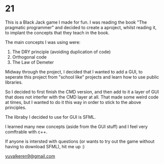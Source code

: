 # 21

This is a Black Jack game I made for fun. I was reading the book "The pragmatic programmer" and decided to create a aproject, whilst reading it,
to implant the concepts that they teach in the book.

The main concepts I was using were:

1) The DRY principle (avoiding duplication of code)
2) Orthogonal code
3) The Law of Demeter

Midway through the project, I decided that I wanted to add a GUI, to seperate this project from "school like" projects and learn how to use public libraries.

So I decided to first finish the CMD version, and then add to it a layer of GUI that does not interfer with the CMD layer at all. That made some weird code at times, but 
I wanted to do it this way in order to stick to the above principles.

The libraby I decided to use for GUI is SFML. 

I learned many new concepts (aside from the GUI stuff) and I feel very comftrable with c++. 

If anyone is intersted with questions (or wants to try out the game without having to download SFML), hit me up :)

yuvalkeren9@gmail.com
